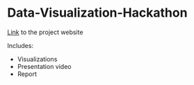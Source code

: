 # Data-Visualization-Hackathon

[Link](https://msshreyavasant.wixsite.com/visualizers) to the project website

Includes:
* Visualizations
* Presentation video
* Report 
